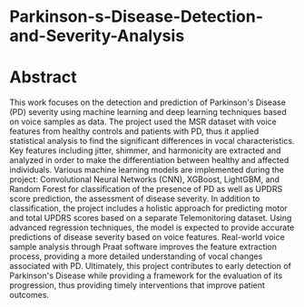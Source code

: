 # Parkinson-s-Disease-Detection-and-Severity-Analysis

# Abstract
This work focuses on the detection and prediction of Parkinson's Disease (PD) severity using machine learning and deep learning techniques based on voice samples as data. The project used the MSR dataset with voice features from healthy controls and patients with PD, thus it applied statistical analysis to find the significant differences in vocal characteristics. Key features including jitter, shimmer, and harmonicity are extracted and analyzed in order to make the differentiation between healthy and affected individuals. Various machine learning models are implemented during the project: Convolutional Neural Networks (CNN), XGBoost, LightGBM, and Random Forest for classification of the presence of PD as well as UPDRS score prediction, the assessment of disease severity.
In addition to classification, the project includes a holistic approach for predicting motor and total UPDRS scores based on a separate Telemonitoring dataset. Using advanced regression techniques, the model is expected to provide accurate predictions of disease severity based on voice features. Real-world voice sample analysis through Praat software improves the feature extraction process, providing a more detailed understanding of vocal changes associated with PD. Ultimately, this project contributes to early detection of Parkinson's Disease while providing a framework for the evaluation of its progression, thus providing timely interventions that improve patient outcomes.
